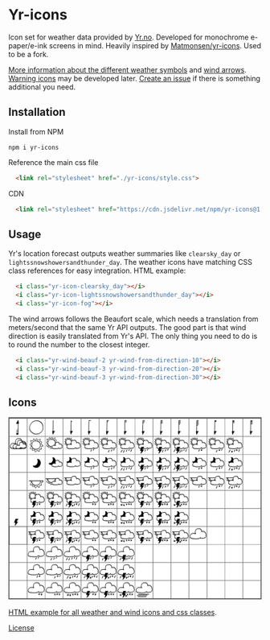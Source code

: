 # Yr-icons

Icon set for weather data provided by [Yr.no](https://api.met.no/weatherapi/locationforecast/2.0/). Developed for monochrome e-paper/e-ink screens in mind. Heavily inspired by [Matmonsen/yr-icons](https://github.com/Matmonsen/yr-icons/blob/master/LICENSE). Used to be a fork.

[More information about the different weather symbols](https://hjelp.yr.no/hc/no/articles/203786121-V%C3%A6rsymbolene-p%C3%A5-Yr-) and [wind arrows](https://hjelp.yr.no/hc/no/articles/360002022134-Vindpiler-og-Beaufortskalaen). [Warning icons](https://hjelp.yr.no/hc/no/articles/360014052634-Farevarselikonene-p%C3%A5-Yr) may be developed later. [Create an issue](https://github.com/eklem/yr-icons/issues/new/choose) if there is something additional you need.

## Installation
Install from NPM
```console
npm i yr-icons
```

Reference the main css file
```html
  <link rel="stylesheet" href="./yr-icons/style.css">
```

CDN
```html
  <link rel="stylesheet" href="https://cdn.jsdelivr.net/npm/yr-icons@1.1.0/style.css">
```

## Usage
Yr's location forecast outputs weather summaries like `clearsky_day` or `lightssnowshowersandthunder_day`. The weather icons have matching CSS class references for easy integration. HTML example:
```html
  <i class="yr-icon-clearsky_day"></i>
  <i class="yr-icon-lightssnowshowersandthunder_day"></i>
  <i class="yr-icon-fog"></i>
```
The wind arrows follows the Beaufort scale, which needs a translation from meters/second that the same Yr API outputs. The good part is that wind direction is easily translated from Yr's API. The only thing you need to do is to round the number to the closest integer.

```html
  <i class="yr-wind-beauf-2 yr-wind-from-direction-10"></i>
  <i class="yr-wind-beauf-3 yr-wind-from-direction-20"></i>
  <i class="yr-wind-beauf-3 yr-wind-from-direction-30"></i>
```

## Icons
![Icons overview](https://raw.githubusercontent.com/eklem/yr-icons/trunk/icons-overview.png)

[HTML example for all weather and wind icons and css classes](https://eklem.github.io/yr-icons/example.html).

[License](https://github.com/eklem/yr-icons/blob/trunk/LICENSE)
